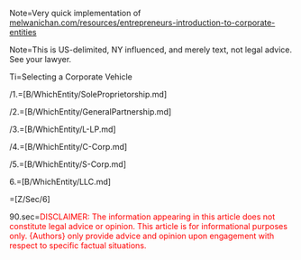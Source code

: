 Note=Very quick implementation of <a href="http://melwanichan.com/resources/entrepreneurs-introduction-to-corporate-entities/">melwanichan.com/resources/entrepreneurs-introduction-to-corporate-entities</a> 

Note=This is US-delimited, NY influenced, and merely text, not legal advice.  See your lawyer. 

Ti=Selecting a Corporate Vehicle

/1.=[B/WhichEntity/SoleProprietorship.md]

/2.=[B/WhichEntity/GeneralPartnership.md]

/3.=[B/WhichEntity/L-LP.md]

/4.=[B/WhichEntity/C-Corp.md]

/5.=[B/WhichEntity/S-Corp.md]

6.=[B/WhichEntity/LLC.md]

=[Z/Sec/6]

90.sec=<font color="red">DISCLAIMER: The information appearing in this article does not constitute legal advice or opinion.  This article is for informational purposes only.  {Authors} only provide advice and opinion upon engagement with respect to specific factual situations.</font>